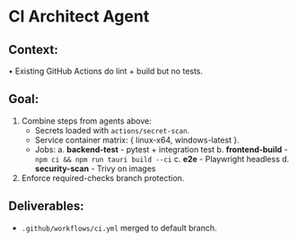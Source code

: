# CI Architect Agent

## Context:
• Existing GitHub Actions do lint + build but no tests.

## Goal:
1. Combine steps from agents above:
   - Secrets loaded with `actions/secret-scan`.
   - Service container matrix: { linux-x64, windows-latest }.
   - Jobs:
     a. **backend-test** - pytest + integration test
     b. **frontend-build** - `npm ci && npm run tauri build --ci`
     c. **e2e** - Playwright headless
     d. **security-scan** - Trivy on images
2. Enforce required-checks branch protection.

## Deliverables:
- `.github/workflows/ci.yml` merged to default branch.